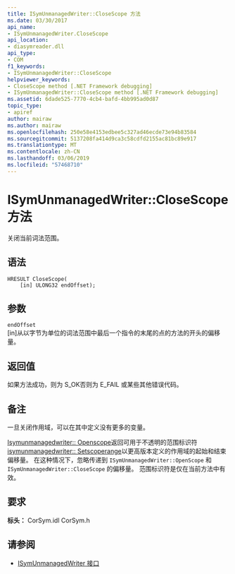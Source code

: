 ```yaml
---
title: ISymUnmanagedWriter::CloseScope 方法
ms.date: 03/30/2017
api_name:
- ISymUnmanagedWriter.CloseScope
api_location:
- diasymreader.dll
api_type:
- COM
f1_keywords:
- ISymUnmanagedWriter::CloseScope
helpviewer_keywords:
- CloseScope method [.NET Framework debugging]
- ISymUnmanagedWriter::CloseScope method [.NET Framework debugging]
ms.assetid: 6dade525-7770-4cb4-bafd-4bb995ad0d87
topic_type:
- apiref
author: mairaw
ms.author: mairaw
ms.openlocfilehash: 250e58e4153edbee5c327ad46ecde73e94b83584
ms.sourcegitcommit: 5137208fa414d9ca3c58cdfd2155ac81bc89e917
ms.translationtype: MT
ms.contentlocale: zh-CN
ms.lasthandoff: 03/06/2019
ms.locfileid: "57468710"
---
```

# <a name="isymunmanagedwriterclosescope-method"></a>ISymUnmanagedWriter::CloseScope 方法
关闭当前词法范围。  
  
## <a name="syntax"></a>语法  
  
```  
HRESULT CloseScope(  
    [in] ULONG32 endOffset);  
```  
  
## <a name="parameters"></a>参数  
 `endOffset`  
 [in]从以字节为单位的词法范围中最后一个指令的末尾的点的方法的开头的偏移量。  
  
## <a name="return-value"></a>返回值  
 如果方法成功，则为 S_OK否则为 E_FAIL 或某些其他错误代码。  
  
## <a name="remarks"></a>备注  
 一旦关闭作用域，可以在其中定义没有更多的变量。  
  
 [Isymunmanagedwriter:: Openscope](../../../../docs/framework/unmanaged-api/diagnostics/isymunmanagedwriter-openscope-method.md)返回可用于不透明的范围标识符[isymunmanagedwriter:: Setscoperange](../../../../docs/framework/unmanaged-api/diagnostics/isymunmanagedwriter-setscoperange-method.md)以更高版本定义的作用域的起始和结束偏移量。 在这种情况下，忽略传递到 `ISymUnmanagedWriter::OpenScope` 和 `ISymUnmanagedWriter::CloseScope` 的偏移量。 范围标识符是仅在当前方法中有效。  
  
## <a name="requirements"></a>要求  
 **标头：** CorSym.idl CorSym.h  
  
## <a name="see-also"></a>请参阅
- [ISymUnmanagedWriter 接口](../../../../docs/framework/unmanaged-api/diagnostics/isymunmanagedwriter-interface.md)
